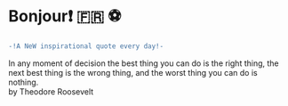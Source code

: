 # Bonjour:exclamation: :fr: :soccer:
``` diff \
-!A NeW inspirational quote every day!- 
```
In any moment of decision the best thing you can do is the right thing, the next best thing is the wrong thing, and the worst thing you can do is nothing. \
by Theodore Roosevelt